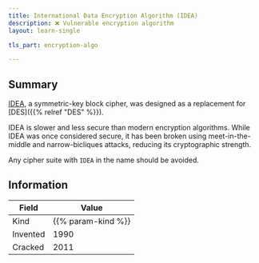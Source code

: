 ```yaml
---
title: International Data Encryption Algorithm (IDEA)
description: ❌ Vulnerable encryption algorithm
layout: learn-single

tls_part: encryption-algo

---
```


## Summary

[IDEA], a symmetric-key block cipher, was designed as a replacement for [DES]({{% relref "DES" %}}).

IDEA is slower and less secure than modern encryption algorithms. While IDEA was once considered secure, it has been broken using meet-in-the-middle and narrow-bicliques attacks, reducing its cryptographic strength.

Any cipher suite with `IDEA` in the name should be avoided.

## Information

| Field    | Value              |
|----------|--------------------|
| Kind     | {{% param-kind %}} |
| Invented | 1990               |
| Cracked  | 2011               |

[IDEA]: https://en.wikipedia.org/wiki/International_Data_Encryption_Algorithm
